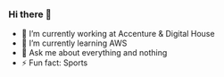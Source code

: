 ### Hi there 👋

- 🔭 I’m currently working at Accenture & Digital House
- 🌱 I’m currently learning AWS
- 💬 Ask me about everything and nothing
- ⚡ Fun fact: Sports
